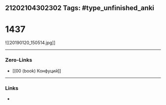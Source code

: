 21202104302302
Tags: #type_unfinished_anki 
---
# 1437

![[20190120_150514.jpg]]

---
### Zero-Links
- [[00 (book) Конфуций]]
---
### Links
-